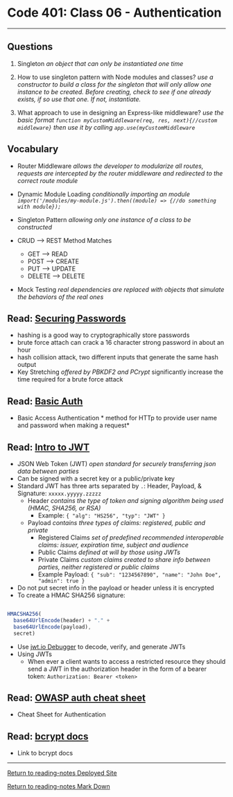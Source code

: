 # Code 401: Class 06 - Authentication

***

## Questions

1. Singleton *an object that can only be instantiated one time*

2. How to use singleton pattern with Node modules and classes? *use a constructor to build a class for the singleton that will only allow one instance to be created. Before creating, check to see if one already exists, if so use that one. If not, instantiate.*

3. What approach to use in designing an Express-like middleware? *use the basic format `function myCustomMiddleware(req, res, next){//custom middleware}` then use it by calling `app.use(myCustomMiddleware`*

## Vocabulary

- Router Middleware *allows the developer to modularize all routes, requests are intercepted by the router middleware and redirected to the correct route module*

- Dynamic Module Loading *conditionally importing an module `import('/modules/my-module.js').then((module) => {//do something with module});`*

- Singleton Pattern *allowing only one instance of a class to be constructed*

- CRUD --> REST Method Matches
  - GET --> READ
  - POST --> CREATE
  - PUT --> UPDATE
  - DELETE --> DELETE

- Mock Testing *real dependencies are replaced with objects that simulate the behaviors of the real ones*

## Read: [Securing Passwords](https://thehackernews.com/2014/04/securing-passwords-with-bcrypt-hashing.html)

- hashing is a good way to cryptographically store passwords
- brute force attach can crack a 16 character strong password in about an hour
- hash collision attack, two different inputs that generate the same hash output
- Key Stretching *offered by PBKDF2 and PCrypt* significantly increase the time required for a brute force attack

## Read: [Basic Auth](https://en.wikipedia.org/wiki/Basic_access_authentication)

- Basic Access Authentication * method for HTTp to provide user name and password when making a request*

## Read: [Intro to JWT](https://jwt.io/introduction/)

- JSON Web Token (JWT) *open standard for securely transferring json data between parties*
- Can be signed with a secret key or a public/private key
- Standard JWT has three arts separated by `.`: Header, Payload, & Signature: `xxxxx.yyyyy.zzzzz`
  - Header *contains the type of token and signing algorithm being used (HMAC, SHA256, or RSA)*
    - Example: `{ "alg": "HS256", "typ": "JWT" }`
  - Payload *contains three types of claims: registered, public and private*
    - Registered Claims *set of predefined recommended interoperable claims: issuer, expiration time, subject and audience*
    - Public Claims *defined at will by those using JWTs*
    - Private Claims *custom claims created to share info between parties, neither registered or public claims*
    - Example Payload: `{ "sub": "1234567890", "name": "John Doe", "admin": true }`
- Do not put secret info in the payload or header unless it is encrypted
- To create a HMAC SHA256 signature:

```js

HMACSHA256(
  base64UrlEncode(header) + "." +
  base64UrlEncode(payload),
  secret)

```

- Use [jwt.io Debugger](https://jwt.io/#debugger-io) to decode, verify, and generate JWTs
- Using JWTs
  - When ever a client wants to access a restricted resource they should send  a JWT in the authorization header in the form of a bearer token: `Authorization: Bearer <token>`
  
## Read: [OWASP auth cheat sheet](https://cheatsheetseries.owasp.org/cheatsheets/Authentication_Cheat_Sheet.html)

- Cheat Sheet for Authentication

## Read: [bcrypt docs](https://www.npmjs.com/package/bcrypt)

- Link to bcrypt docs

***

[Return to reading-notes Deployed Site](https://simon-panek.github.io/reading-notes/)

[Return to reading-notes Mark Down](https://github.com/simon-panek/reading-notes)
